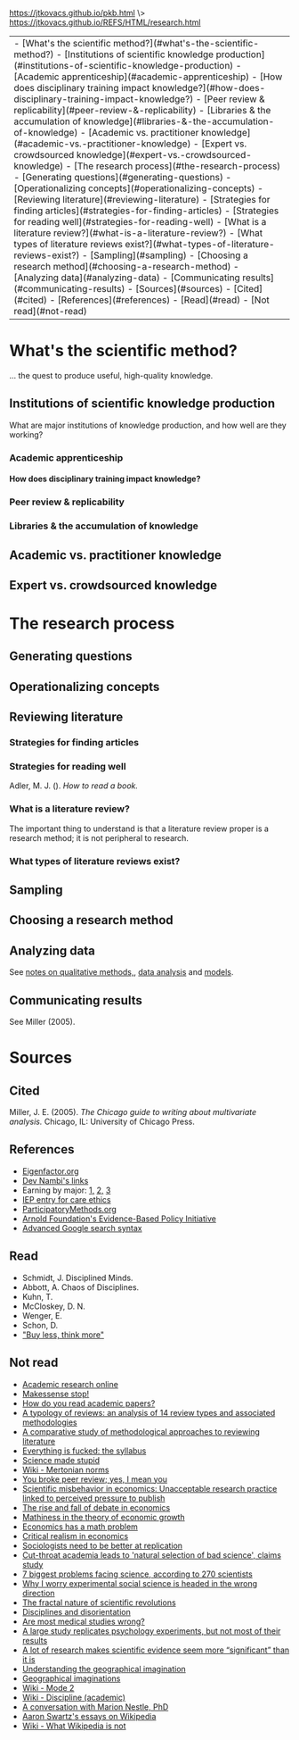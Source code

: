 <p id="path"><a href="../../pkb.html">https://jtkovacs.github.io/pkb.html</a> \> <a href="https://jtkovacs.github.io/REFS/HTML/research.html">https://jtkovacs.github.io/REFS/HTML/research.html</a></p><table class="TOC"><tr><td>- [What's the scientific method?](#what's-the-scientific-method?)
	- [Institutions of scientific knowledge production](#institutions-of-scientific-knowledge-production)
		- [Academic apprenticeship](#academic-apprenticeship)
			- [How does disciplinary training impact knowledge?](#how-does-disciplinary-training-impact-knowledge?)
		- [Peer review & replicability](#peer-review-&-replicability)
		- [Libraries & the accumulation of knowledge](#libraries-&-the-accumulation-of-knowledge)
	- [Academic vs. practitioner knowledge](#academic-vs.-practitioner-knowledge)
	- [Expert vs. crowdsourced knowledge](#expert-vs.-crowdsourced-knowledge)
- [The research process](#the-research-process)
	- [Generating questions](#generating-questions)
	- [Operationalizing concepts](#operationalizing-concepts)
	- [Reviewing literature](#reviewing-literature)
		- [Strategies for finding articles](#strategies-for-finding-articles)
		- [Strategies for reading well](#strategies-for-reading-well)
		- [What is a literature review?](#what-is-a-literature-review?)
		- [What types of literature reviews exist?](#what-types-of-literature-reviews-exist?)
	- [Sampling](#sampling)
	- [Choosing a research method](#choosing-a-research-method)
	- [Analyzing data](#analyzing-data)
	- [Communicating results](#communicating-results)
- [Sources](#sources)
	- [Cited](#cited)
	- [References](#references)
	- [Read](#read)
	- [Not read](#not-read)
</td></tr></table>

# What's the scientific method?

... the quest to produce useful, high-quality knowledge.

## Institutions of scientific knowledge production

What are major institutions of knowledge production, and how well are they working?

### Academic apprenticeship

#### How does disciplinary training impact knowledge?

### Peer review & replicability

### Libraries & the accumulation of knowledge

## Academic vs. practitioner knowledge

## Expert vs. crowdsourced knowledge



# The research process

## Generating questions

## Operationalizing concepts

## Reviewing literature

### Strategies for finding articles

### Strategies for reading well

Adler, M. J. (). _How to read a book._

### What is a literature review?

The important thing to understand is that a literature review proper is a research method; it is not peripheral to research.

### What types of literature reviews exist?



## Sampling

## Choosing a research method

## Analyzing data

See [notes on qualitative methods,](qualitative-methods.html), [data analysis](data-analysis.html) and [models](models.html).

## Communicating results

See Miller (2005).

    



# Sources

## Cited

Miller, J. E. (2005). _The Chicago guide to writing about multivariate analysis._ Chicago, IL: University of Chicago Press.

## References

- [Eigenfactor.org](http://eigenfactor.org/)
- [Dev Nambi's links](https://github.com/DevNambi/blog-drafts/blob/master/490%20-%20Science%20and%20Research.md)
- Earning by major: [1,](https://cew.georgetown.edu/cew-reports/whats-it-worth-the-economic-value-of-college-majors/) [2,](http://www.hamiltonproject.org/charts/career_earnings_by_college_major/) [3](http://www.payscale.com/college-salary-report/majors-that-pay-you-back)
- [IEP entry for care ethics](http://www.iep.utm.edu/care-eth/)
- [ParticipatoryMethods.org](http://www.participatorymethods.org/)
- [Arnold Foundation's Evidence-Based Policy Initiative](http://www.arnoldfoundation.org/initiative/evidence-based-policy-innovation/)
- [Advanced Google search syntax](http://www.cpcstrategy.com/blog/2014/10/advanced-google-search-tips-infographic/)

## Read

- Schmidt, J. Disciplined Minds.
- Abbott, A. Chaos of Disciplines.
- Kuhn, T.
- McCloskey, D. N. 
- Wenger, E.
- Schon, D.
- ["Buy less, think more"](https://storify.com/afg85/applying-critical-thinking-to-your-critical-readin)

## Not read

- [Academic research online](http://www.onlinecolleges.net/for-students/online-academic-research/)
- [Makessense stop!](http://crookedtimber.org/2014/05/13/makessense-stop/)
- [How do you read academic papers?](https://news.ycombinator.com/item?id=9245467)
- [A typology of reviews: an analysis of 14 review types and associated methodologies](http://onlinelibrary.wiley.com/doi/10.1111/j.1471-1842.2009.00848.x/pdf)
- [A comparative study of methodological approaches to reviewing literature](https://www.heacademy.ac.uk/system/files/resources/comparativestudy_0.pdf)
- [Everything is fucked: the syllabus](https://hardsci.wordpress.com/2016/08/11/everything-is-fucked-the-syllabus/)
- [Science made stupid](http://www.besse.at/sms/smsintro.html)
- [Wiki - Mertonian norms](https://en.wikipedia.org/wiki/Mertonian_norms)
- [You broke peer review; yes, I mean you](https://codeandculture.wordpress.com/2013/11/18/youbrokepeerreview/)
- [Scientific misbehavior in economics: Unacceptable research practice linked to perceived pressure to publish](http://blogs.lse.ac.uk/impactofsocialsciences/2014/07/23/scientific-misbehavior-in-economics/)
- [The rise and fall of debate in economics](http://www.joefrancis.info/economics-debate/)
- [Mathiness in the theory of economic growth](https://www.aeaweb.org/articles?id=10.1257/aer.p20151066)
- [Economics has a math problem](https://www.bloomberg.com/view/articles/2015-09-01/economics-has-a-math-problem)
- [Critical realism in economics](https://www.youtube.com/watch?v=ZHAxdJ-qs7s&amp;feature=youtu.be)
- [Sociologists need to be better at replication](https://orgtheory.wordpress.com/2015/08/11/sociologists-need-to-be-better-at-replication-a-guest-post-by-cristobal-young/)
- [Cut-throat academia leads to 'natural selection of bad science', claims study](https://www.theguardian.com/science/2016/sep/21/cut-throat-academia-leads-to-natural-selection-of-bad-science-claims-study?CMP=twt_gu)
- [7 biggest problems facing science, according to 270 scientists](http://www.vox.com/2016/7/14/12016710/science-challeges-research-funding-peer-review-process?linkId=27003407)
- [Why I worry experimental social science is headed in the wrong direction](http://chrisblattman.com/2015/12/07/if-you-run-field-experiments-this-might-be-paper-that-will-make-it-harder-to-publish-your-work-in-a-few-years/)
- [The fractal nature of scientific revolutions](http://andrewgelman.com/2005/05/20/selfsimilarity/)
- [Disciplines and disorientation](http://www.crassh.cam.ac.uk/gallery/video/simon-schaffer-disciplines-and-disorientation)
- [Are most medical studies wrong?](http://theness.com/neurologicablog/index.php/are-most-medical-studies-wrong/)
- [A large study replicates psychology experiments, but not most of their results](http://www.economist.com/news/science-and-technology/21662619-large-study-replicates-psychology-experiments-not-most-their-results-try?fsrc=scn/tw/te/bl/ed/tryagain)
- [A lot of research makes scientific evidence seem more “significant” than it is](https://www.painscience.com/articles/statistical-significance.php)
- [Understanding the geographical imagination](http://jgieseking.org/understanding-the-geographical-imagination/)
- [Geographical imaginations](http://territorialmasquerades.net/geographical-imaginations/)
- [Wiki - Mode 2](https://en.wikipedia.org/wiki/Mode_2)
- [Wiki - Discipline (academic)<br>](https://en.wikipedia.org/wiki/Discipline_(academia))
- [A conversation with Marion Nestle, PhD](http://defendingscience.org/conversation-marion-nestle-phd)
- [Aaron Swartz's essays on Wikipedia](http://www.aaronsw.com/weblog/wikiroads)
- [Wiki - What Wikipedia is not](https://en.wikipedia.org/wiki/Wikipedia:What_Wikipedia_is_not)

